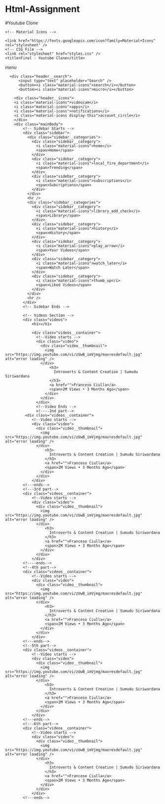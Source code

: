 # Html-Assignment
#Youtube Clone
<html lang="en">
  <head>
    <meta charset="UTF-8" />
    <meta http-equiv="X-UA-Compatible" content="IE=edge" />
    <meta name="viewport" content="width=device-width, initial-scale=1.0" />

    <!-- Material Icons -->

    <link href="https://fonts.googleapis.com/icon?family=Material+Icons" rel="stylesheet" />
    <!-- CSS File -->
    <link rel="stylesheet" href="styles.css" />
    <title>Final - Youtube Clone</title>
  </head>
  <body>
    <!-- Header Starts -->
    <div class="header">
      <div class="header__left">
        <i id="menu" class="material-icons">menu</i>
        <img
          src="https://www.youtube.com/about/static/svgs/icons/brand-resources/YouTube-logo-full_color_light.svg?cache=72a5d9c"
          alt=""
        />
      </div>

      <div class="header__search">
          <input type="text" placeholder="Search" />
          <button><i class="material-icons">search</i></button>
          <button><i class="material-icons">micro</i></button>
        
        <div class="header__icons">
        <i class="material-icons">videocam</i>
        <i class="material-icons">apps</i>
        <i class="material-icons">notifications</i>
        <i class="material-icons display-this">account_circle</i>
        </div>
        <div class="mainBody">
            <!-- Sidebar Starts -->
            <div class="sidebar">
              <div class="sidebar__categories">
                <div class="sidebar__category">
                  <i class="material-icons">home</i>
                  <span>Home</span>
                </div>
                <div class="sidebar__category">
                  <i class="material-icons">local_fire_department</i>
                  <span>Trending</span>
                </div>
                <div class="sidebar__category">
                  <i class="material-icons">subscriptions</i>
                  <span>Subcriptions</span>
                </div>
              </div>
              <hr />
              <div class="sidebar__categories">
                <div class="sidebar__category">
                  <i class="material-icons">library_add_check</i>
                  <span>Library</span>
                </div>
                <div class="sidebar__category">
                  <i class="material-icons">history</i>
                  <span>History</span>
                </div>
                <div class="sidebar__category">
                  <i class="material-icons">play_arrow</i>
                  <span>Your Videos</span>
                </div>
                <div class="sidebar__category">
                  <i class="material-icons">watch_later</i>
                  <span>Watch Later</span>
                </div>
                <div class="sidebar__category">
                  <i class="material-icons">thumb_up</i>
                  <span>Liked Videos</span>
                </div>
              </div>
              <hr />
            </div>
            <!-- Sidebar Ends -->
      
            <!-- Videos Section -->
            <div class="videos">
                <h1></h1>
        
                <div class="videos__container">
                  <!--Video starts -->
                  <div class="video">
                    <div class="video__thumbnail">
                      <img src="https://img.youtube.com/vi/zUwB_imVjmg/maxresdefault.jpg" alt="error loading" />
                    </div>
                        <h3>
                          Introverts & Content Creation | Sumudu Siriwardana
                        </h3>
                        <a href="">Franceso Ciulla</a>
                        <span>2M Views • 3 Months Ago</span>
                      </div>
                    </div>
                  </div>
                  <!--Video Ends -->
                  <!----2nd part-->     
             <div class="videos__container">
                <!--Video starts -->
                <div class="video">
                  <div class="video__thumbnail">
                    <img src="https://img.youtube.com/vi/zUwB_imVjmg/maxresdefault.jpg" alt="error loading" />
                  </div>
                      <h3>
                        Introverts & Content Creation | Sumudu Siriwardana
                      </h3>
                      <a href="">Franceso Ciulla</a>
                      <span>2M Views • 3 Months Ago</span>
                    </div>
                  </div>
                </div>
            <!---ends-->
            <!---3rd part-->
            <div class="videos__container">
                <!--Video starts -->
                <div class="video">
                  <div class="video__thumbnail">
                    <img src="https://img.youtube.com/vi/zUwB_imVjmg/maxresdefault.jpg" alt="error loading" />
                  </div>
                      <h3>
                        Introverts & Content Creation | Sumudu Siriwardana
                      </h3>
                      <a href="">Franceso Ciulla</a>
                      <span>2M Views • 3 Months Ago</span>
                    </div>
                  </div>
                </div>
            <!----ends-->
            <!--4th part-->
            <div class="videos__container">
                <!--Video starts -->
                <div class="video">
                  <div class="video__thumbnail">
                    <img src="https://img.youtube.com/vi/zUwB_imVjmg/maxresdefault.jpg" alt="error loading" />
                  </div>
                      <h3>
                        Introverts & Content Creation | Sumudu Siriwardana
                      </h3>
                      <a href="">Franceso Ciulla</a>
                      <span>2M Views • 3 Months Ago</span>
                    </div>
                  </div>
                </div>
            <!---ends-->
            <!--5th part-->
            <div class="videos__container">
                <!--Video starts -->
                <div class="video">
                  <div class="video__thumbnail">
                    <img src="https://img.youtube.com/vi/zUwB_imVjmg/maxresdefault.jpg" alt="error loading" />
                  </div>
                      <h3>
                        Introverts & Content Creation | Sumudu Siriwardana
                      </h3>
                      <a href="">Franceso Ciulla</a>
                      <span>2M Views • 3 Months Ago</span>
                    </div>
                  </div>
                </div>
            <!---ends-->
            <!---6th part-->
            <div class="videos__container">
                <!--Video starts -->
                <div class="video">
                  <div class="video__thumbnail">
                    <img src="https://img.youtube.com/vi/zUwB_imVjmg/maxresdefault.jpg" alt="error loading" />
                  </div>
                      <h3>
                        Introverts & Content Creation | Sumudu Siriwardana
                      </h3>
                      <a href="">Franceso Ciulla</a>
                      <span>2M Views • 3 Months Ago</span>
                    </div>
                  </div>
                </div>
            <!---ends-->


        
                  
        
                  

        
